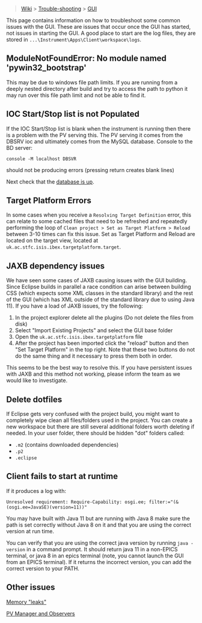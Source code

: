 > [Wiki](Home) > [Trouble-shooting](trouble-shooting-pages) > [GUI](GUI-Troubleshooting)

This page contains information on how to troubleshoot some common issues with the GUI. These are issues that occur once the GUI has started, not issues in starting the GUI. A good place to start are the log files, they are stored in `...\Instrument\Apps\Client\workspace\logs`.

## ModuleNotFoundError: No module named 'pywin32_bootstrap'

This may be due to windows file path limits. If you are running from a deeply nested directory after build and try to access the path to python it may run over this file path limit and not be able to find it.

## IOC Start/Stop list is not Populated

If the IOC Start/Stop list is blank when the instrument is running then there is a problem with the PV serving this. The PV serving it comes from the DBSRV ioc and ultimately comes from the MySQL database. Console to the BD server:

`console -M localhost DBSVR`

should not be producing errors (pressing return creates blank lines)

Next check that the [database is up](Database-Troubleshooting).

## Target Platform Errors

In some cases when you receive a `Resolving Target Definition` error, this can relate to some cached files that need to be refreshed and repeatedly performing the loop of `Clean project > Set as Target Platform > Reload` between 3-10 times can fix this issue. Set as Target Platform and Reload are located on the target view, located at `uk.ac.stfc.isis.ibex.targetplatform.target`.

## JAXB dependency issues

We have seen some cases of JAXB causing issues with the GUI building. Since Eclipse builds in parallel a race condition can arise between building CSS (which expects some XML classes in the standard library) and the rest of the GUI (which has XML outside of the standard library due to using Java 11). If you have a load of JAXB issues, try the following:

1. In the project explorer delete all the plugins (Do not delete the files from disk)
1. Select "Import Existing Projects" and select the GUI base folder
1. Open the `uk.ac.stfc.isis.ibex.targetplatform` file
1. After the project has been imported click the "reload" button and then "Set Target Platform" in the top right. Note that these two buttons do not do the same thing and it necessary to press them both in order.

This seems to be the best way to resolve this. If you have persistent issues with JAXB and this method not working, please inform the team as we would like to investigate.

## Delete dotfiles

If Eclipse gets very confused with the project build, you might want to completely wipe clean all files/folders used in the project. You can create a new workspace but there are still several additional folders worth deleting if needed. In your user folder, there should be hidden "dot" folders called:

- `.m2` (contains downloaded dependencies)
- `.p2`
- `.eclipse`

## Client fails to start at runtime

If it produces a log with:
```
Unresolved requirement: Require-Capability: osgi.ee; filter:="(&(osgi.ee=JavaSE)(version=11))"
```

You may have built with Java 11 but are running with Java 8 make sure the path is set correctly without Java 8 on it and that you are using the correct version at run time.

You can verify that you are using the correct java version by running `java -version` in a command prompt. It should return java 11 in a non-EPICS terminal, or java 8 in an epics terminal (note, you cannot launch the GUI from an EPICS terminal). If it returns the incorrect version, you can add the correct version to your PATH.

## Other issues

[Memory "leaks"](https://github.com/ISISComputingGroup/ibex_developers_manual/wiki/Debugging-memory-leaks-in-the-IBEX-GUI)

[PV Manager and Observers](PV-Manager-and-Observers-Logging)